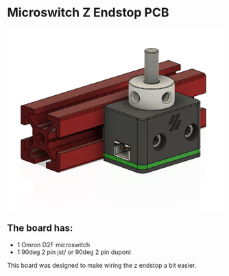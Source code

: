 
# Microswitch Z Endstop PCB  #
![PCB](Images/2.png)


## The board has: ##
 - 1 Omron D2F microswitch
 - 1 90deg 2 pin jst/ or 90deg 2 pin dupont 
  
This board was designed to make wiring the z endstop a bit easier. 

